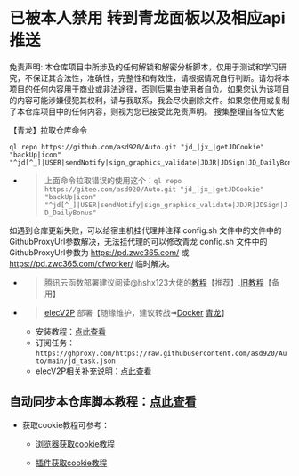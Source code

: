 # 已被本人禁用 转到青龙面板以及相应api推送



免责声明: 本仓库项目中所涉及的任何解锁和解密分析脚本，仅用于测试和学习研究，不保证其合法性，准确性，完整性和有效性，请根据情况自行判断。请勿将本项目的任何内容用于商业或非法途径，否则后果由使用者自负。如果您认为该项目的内容可能涉嫌侵犯其权利，请与我联系，我会尽快删除文件。如果您使用或复制了本仓库项目中的任何内容，则视为您已接受此免责声明。
搜集整理自各位大佬

【青龙】拉取仓库命令
```
ql repo https://github.com/asd920/Auto.git "jd_|jx_|getJDCookie" "backUp|icon" "^jd[^_]|USER|sendNotify|sign_graphics_validate|JDJR|JDSign|JD_DailyBonus"
```
* > 上面命令拉取错误的使用这个：`ql repo https://gitee.com/asd920/Auto.git "jd_|jx_|getJDCookie" "backUp|icon" "^jd[^_]|USER|sendNotify|sign_graphics_validate|JDJR|JDSign|JD_DailyBonus"`

如遇到仓库更新失败，可以给宿主机挂代理并注释 config.sh 文件中的文件中的GithubProxyUrl参数解决，无法挂代理的可以修改青龙 config.sh 文件中的GithubProxyUrl参数为 https://pd.zwc365.com/ 或 https://pd.zwc365.com/cfworker/ 临时解决。

* > 腾讯云函数部署建议阅读@hshx123大佬的[教程](https://66ccff.work/teach/jd.html)【推荐】.[旧教程](./backUp/tencentscf.md)【备用】

* > [elecV2P](https://github.com/elecV2/elecV2P) 部署【随缘维护，建议转战➟[Docker](https://www.runoob.com/docker/windows-docker-install.html) [青龙](https://github.com/whyour/qinglong)】
    * 安装教程：[点此查看](https://github.com/elecV2/elecV2P-dei/blob/master/docs/01-overview.md)  
    * 订阅任务：`https://ghproxy.com/https://raw.githubusercontent.com/asd920/Auto/main/jd_task.json`
    * elecV2P相关补充说明：[点此查看](./backUp/elecV2P.md)  

## 自动同步本仓库脚本教程：[点此查看](https://github.com/asd920/Auto/blob/main/backUp/reposync.md)  

- 获取cookie教程可参考：
  
  + [浏览器获取cookie教程](./backUp/GetJdCookie.md)
    
  + [插件获取cookie教程](./backUp/GetJdCookie2.md)
